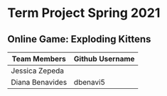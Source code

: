 # Term Project Spring 2021

## Online Game: Exploding Kittens

| Team Members                 |  Github Username |
| ---------------------------- | ---------------- |
| Jessica Zepeda               |                  |
| Diana Benavides              |  dbenavi5        |
